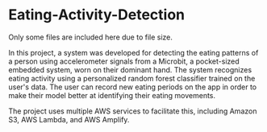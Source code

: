 # Eating-Activity-Detection

Only some files are included here due to file size.

In this project, a system was developed for detecting the eating patterns of a person using accelerometer signals from a Microbit, a pocket-sized embedded system, worn on their dominant hand. The system recognizes eating activity using a personalized random forest classifier trained on the user's data. The user can record new eating periods on the app in order to make their model better at identifying their eating movements.

The project uses multiple AWS services to facilitate this, including Amazon S3, AWS Lambda, and AWS Amplify.
